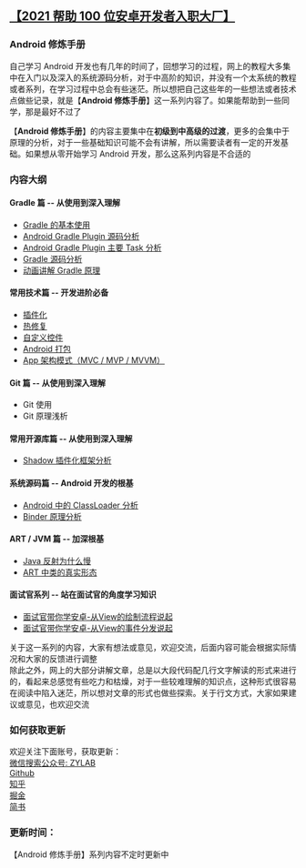 ## [【2021 帮助 100 位安卓开发者入职大厂】](./mock-in/2021帮助100位安卓开发者入职大厂.md)


### Android 修炼手册
自己学习 Android 开发也有几年的时间了，回想学习的过程，网上的教程大多集中在入门以及深入的系统源码分析，对于中高阶的知识，并没有一个太系统的教程或者系列，在学习过程中总会有些迷茫。所以想把自己这些年的一些想法或者技术点做些记录，就是【**Android 修炼手册**】这一系列内容了。如果能帮助到一些同学，那是最好不过了   
    
【**Android 修炼手册**】的内容主要集中在**初级到中高级的过渡**，更多的会集中于原理的分析，对于一些基础知识可能不会有讲解，所以需要读者有一定的开发基础。如果想从零开始学习 Android 开发，那么这系列内容是不合适的    

### 内容大纲
#### Gradle 篇 -- 从使用到深入理解
* [Gradle 的基本使用](./gradle/gradle的基本使用.md)
* [Android Gradle Plugin 源码分析](./gradle/android_gradle_plugin-主要流程分析.md)
* [Android Gradle Plugin 主要 Task 分析](./gradle/android_gradle_plugin-主要task分析.md)
* [Gradle 源码分析](./gradle/gradle源码分析.md)
* [动画讲解 Gradle 原理](./gradle-summary.md)
#### 常用技术篇 -- 开发进阶必备
* [插件化](./common-tec/android-插件化.md)
* [热修复](./common-tec/android-热修复.md)
* [自定义控件](./common-tec/android-自定义View.md)
* [Android 打包](./common-tec/android-打包.md)
* [App 架构模式（MVC / MVP / MVVM）](./common-tec/android架构模式.md)
#### Git 篇 -- 从使用到深入理解
* Git 使用
* Git 原理浅析
#### 常用开源库篇 -- 从使用到深入理解
* [Shadow 插件化框架分析](./common-tec/shadow框架分析.md)
#### 系统源码篇 -- Android 开发的根基
* [Android 中的 ClassLoader 分析](./common-tec/android中的classloader.md)
* [Binder 原理分析](./binder/binder.png)
#### ART / JVM 篇 -- 加深根基
* [Java 反射为什么慢](./jvm-art/java反射为什么慢.md)
* [ART 中类的真实形态](./jvm-art/ART中类的真实形态.md)
#### 面试官系列 -- 站在面试官的角度学习知识
* [面试官带你学安卓-从View的绘制流程说起](./interview/面试官带你学安卓-从View的绘制流程说起.md)
* [面试官带你学安卓-从View的事件分发说起](./interview/面试官带你学安卓-从View的事件分发说起.md)


关于这一系列的内容，大家有想法或意见，欢迎交流，后面内容可能会根据实际情况和大家的反馈进行调整     
除此之外，网上的大部分讲解文章，总是以大段代码配几行文字解读的形式来进行的，看起来总感觉有些吃力和枯燥，对于一些较难理解的知识点，这种形式很容易在阅读中陷入迷茫，所以想对文章的形式也做些探索。关于行文方式，大家如果建议或意见，也欢迎交流    

### 如何获取更新
欢迎关注下面账号，获取更新：   
[微信搜索公众号: ZYLAB](./images/ZYLAB.jpg)   
[Github](https://github.com/5A59)    
[知乎](https://www.zhihu.com/people/5a59/activities)      
[掘金](https://juejin.im/user/58d9d015ac502e0058df1f96)   
[简书](https://www.jianshu.com/u/4cf10cf65326)   

### 更新时间：   
【Android 修炼手册】系列内容不定时更新中   
